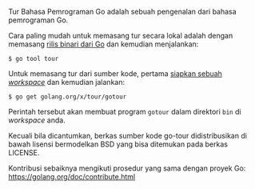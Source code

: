 Tur Bahasa Pemrograman Go adalah sebuah pengenalan dari bahasa pemrograman Go.

Cara paling mudah untuk memasang tur secara lokal adalah dengan memasang
[rilis binari dari Go](https://golang.org/dl/)
dan kemudian menjalankan:

    $ go tool tour

Untuk memasang tur dari sumber kode, pertama
[siapkan sebuah _workspace_](https://golang.org/doc/code.html)
dan kemudian jalankan:

    $ go get golang.org/x/tour/gotour

Perintah tersebut akan membuat program `gotour` dalam direktori `bin` di
_workspace_ anda.

Kecuali bila dicantumkan, berkas sumber kode go-tour didistribusikan di bawah
lisensi bermodelkan BSD yang bisa ditemukan pada berkas LICENSE.

Kontribusi sebaiknya mengikuti prosedur yang sama dengan proyek Go:
https://golang.org/doc/contribute.html
